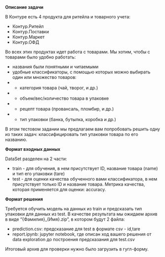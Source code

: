 **Описание задачи**

В Контуре есть 4 продукта для ритейла и товарного учета:
* Контур.Ритейл
* Контур.Поставки
* Контур.Маркет
* Контур.ОФД

Во всех этих продуктах идет работа с товарами. Мы хотим, чтобы с товарами было удобно работать:
* названия были понятными и читаемыми
* удобные классификаторы, с помощью которых можно выбирать один или
множество товаров:
* - категория товара (чай, творог, и др.)
* - объем/вес/количество товара в упаковке
* - рецепт товара (провансаль, пломбир, и др.)
* - тип упаковки (банка, бутылка, коробка и др.)


В этом тестовом задании мы предлагаем вам попробовать решить одну из таких задач: классифицировать тип упаковки товара по его названию.

**Формат входных данных**

DataSet разделен на 2 части:
- train - для обучения, в нем присутствует ID, название товара (name) и тип его
упаковки (tare)
- test - для оценки качества обученного вами классификатора, в нем присутствует
только ID и название товара.
Метрика качества, которая применяется для оценки: accuracy. 

**Формат решения**

Требуется обучить модель на данных из train и предсказать тип упаковки для данных из test. В качестве результата мы ожидаем архив в виде “{Фамилия}_{Имя}.zip”, в котором будут 2 файла:
- prediction.csv: предсказание для test в формате csv - id,tare
- report.ipynb: jupyter notebook, где описан ход вашего решения от data exploration
до построения предсказания для test.csv

Итоговый архив для проверки нужно было загрузить в гугл-форму.
     
